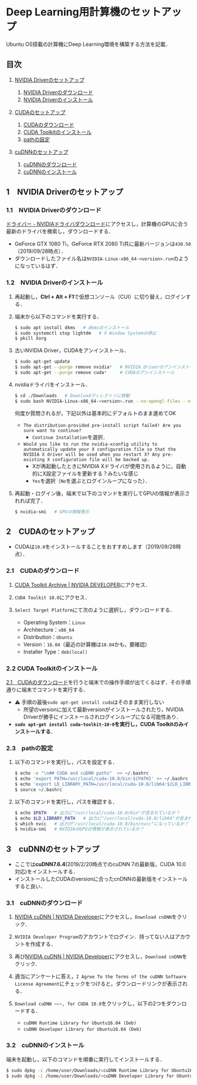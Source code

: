 # Deep Learning用計算機のセットアップ

Ubuntu OS搭載の計算機にDeep Learning環境を構築する方法を記載．

## 目次

1. [NVIDIA Driverのセットアップ](#1-nvidia-driverのセットアップ)

    1. [NVIDIA Driverのダウンロード](#11-nvidia-driverのダウンロード)
    2. [NVIDIA Driverのインストール](#12-nvidia-driverのインストール)

2. [CUDAのセットアップ](#2-cudaのセットアップ)

    1. [CUDAのダウンロード](#21-cudaのダウンロード)
    2. [CUDA Toolkitのインストール](#22-cuda-toolkitのインストール)
    3. [pathの設定](#23-pathの設定)

3. [cuDNNのセットアップ](#3-cudnnのセットアップ)
    1. [cuDNNのダウンロード](#31-cudnnのダウンロード)
    2. [cuDNNのインストール](#32-cudnnのインストール)

## 1　NVIDIA Driverのセットアップ

### 1.1　NVIDIA Driverのダウンロード

[ドライバー - NVIDIAドライバダウンロード](https://www.nvidia.co.jp/Download/index.aspx?lang=jp)にアクセスし，計算機のGPUに合う最新のドライバを検索し，ダウンロードする．

- GeForce GTX 1080 Ti，GeForce RTX 2080 Ti共に最新バージョンは`430.50`（2019/09/28時点）．
- ダウンロードしたファイル名は`NVIDIA-Linux-x86_64-<version>.run`のようになっているはず．

### 1.2　NVIDIA Driverのインストール

1. 再起動し，**Ctrl + Alt + F1**で仮想コンソール（CUI）に切り替え，ログインする．

2. 端末から以下のコマンドを実行する．

    ```bash
    $ sudo apt install dkms   # dkmsのインストール
    $ sudo systemctl stop lightdm   # X Window Systemの停止
    $ pkill Xorg
    ```

3. 古いNVIDIA Driver，CUDAをアンインストール．

    ```bash
    $ sudo apt-get update
    $ sudo apt-get --purge remove nvidia*   # NVIDIA Driverのアンインストール
    $ sudo apt-get --purge remove cuda*     # CUDAのアンインストール
    ```

4. nvidiaドライバをインストール．

    ```bash
    $ cd ./Downloads   # Downloadディレクトリに移動
    $ sudo bash NVIDIA-Linux-x86_64-<version>.run --no-opengl-files --no-libglx-indirect –dkms   # nvidiaドライバのインストール
    ```

    何度か質問されるが，下記以外は基本的にデフォルトのまま進めてOK

    - `The distribution-provided pre-install script failed! Are you sure want to continue?`
        - `Continue Installation`を選択．
    - `Would you like to run the nvidia-xconfig utility to automatically update your X configuration file so that the NVIDIA X driver will be used when you restart X? Any pre-existing X configuration file will be backed up.`
        - Xが再起動したときにNVIDIA Xドライバが使用されるように，自動的にX設定ファイルを更新する？みたいな感じ
        - `Yes`を選択（`No`を選ぶとログインループになった）．

5. 再起動・ログイン後，端末で以下のコマンドを実行してGPUの情報が表示されれば完了．

    ```bash
    $ nvidia-smi   # GPUの情報表示
    ```

## 2　CUDAのセットアップ

- CUDAは`10.0`をインストールすることをおすすめします（2019/09/28時点）．

### 2.1　CUDAのダウンロード

1. [CUDA Toolkit Archive | NVIDIA DEVELOPER](https://developer.nvidia.com/cuda-toolkit-archive)にアクセス．

2. `CUDA Toolkit 10.0`にアクセス．

3. `Select Target Platform`にて次のように選択し，ダウンロードする．

    - Operating System：`Linux`
    - Architecture：`x86_64`
    - Distribution：`Ubuntu`
    - Version：`16.04`（最近の計算機は`18.04`かも，要確認）
    - Installer Type：`deb(local)`

### 2.2 CUDA Toolkitのインストール

[2.1　CUDAのダウンロード](#21-cuda%e3%81%ae%e3%83%80%e3%82%a6%e3%83%b3%e3%83%ad%e3%83%bc%e3%83%89)を行うと端末での操作手順が出てくるはず．その手順通りに端末でコマンドを実行する．

- :warning: 手順の最後`sudo apt-get install cuda`はそのまま実行しない
    - 所望のversionに加えて最新versionがインストールされたり，NVIDIA Driverが勝手にインストールされログインループになる可能性あり．
- **`sudo apt-get install cuda-toolkit-10-0`を実行し，CUDA Toolkitのみインストールする**．

### 2.3　pathの設定

1. 以下のコマンドを実行し，パスを設定する．

    ```bash
    $ echo -e "\n## CUDA and cuDNN paths"  >> ~/.bashrc
    $ echo 'export PATH=/usr/local/cuda-10.0/bin:${PATH}' >> ~/.bashrc
    $ echo 'export LD_LIBRARY_PATH=/usr/local/cuda-10.0/lib64:${LD_LIBRARY_PATH}' >> ~/.bashrc
    $ source ~/.bashrc
    ```

2. 以下のコマンドを実行し，パスを確認する．

    ```bash
    $ echo $PATH   # 出力に"/usr/local/cuda-10.0/bin"が含まれているか？
    $ echo $LD_LIBRARY_PATH   # 出力に"/usr/local/cuda-10.0/lib64"が含まれているか？
    $ which nvcc   # 出力が"/usr/local/cuda-10.0/bin/nvcc"になっているか？
    $ nvidia-smi   # NVIDIAのGPUの情報が表示されているか？
    ```

## 3　cuDNNのセットアップ

- ここでは**cuDNN7.6.4**(2019/2/20時点でのcuDNN 7の最新版，CUDA 10.0対応)をインストールする．
- インストールしたCUDAのversionに合ったcnDNNの最新版をインストールすると良い．

### 3.1　cuDNNのダウンロード

1. [NVIDIA cuDNN | NVIDIA Developer](https://developer.nvidia.com/cudnn)にアクセスし，`Download cnDNN`をクリック．

2. `NVIDIA Developer Program`のアカウントでログイン．持ってない人はアカウントを作成する．

3. 再び[NVIDIA cuDNN | NVIDIA Developer](https://developer.nvidia.com/cudnn)にアクセスし，`Download cnDNN`をクリック．

4. 適当にアンケートに答え，`I Agree To the Terms of the cuDNN Software License Agreement`にチェックをつけると，ダウンロードリンクが表示される．

5. `Download cuDNN ~~~, for CUDA 10.0`をクリックし，以下の2つをダウンロードする．
    - `cuDNN Runtime Library for Ubuntu16.04 (Deb)`
    - `cuDNN Developer Library for Ubuntu16.04 (Deb)`

### 3.2　cuDNNのインストール

端末を起動し，以下のコマンドを順番に実行してインストールする．

```bash
$ sudo dpkg -i /home/user/Downloads/<cuDNN Runtime Library for Ubuntu16.04 (Deb)のファイル名>
$ sudo dpkg -i /home/user/Downloads/<cuDNN Developer Library for Ubuntu16.04 (Deb)のファイル名>
```
